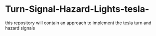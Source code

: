 # Turn-Signal-Hazard-Lights-tesla-
this repository will contain  an  approach to implement the tesla turn and hazard signals 
